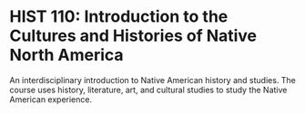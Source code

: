 # HIST 110: Introduction to the Cultures and Histories of Native North America

An interdisciplinary introduction to Native American history and studies. The course uses history, literature, art, and cultural studies to study the Native American experience.